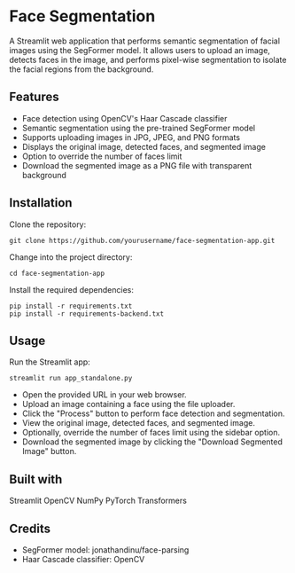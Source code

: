 # Face Segmentation
 A Streamlit web application that performs semantic segmentation of facial images using the SegFormer model. It allows users to upload an image, detects faces in the image, and performs pixel-wise segmentation to isolate the facial regions from the background.

## Features
- Face detection using OpenCV's Haar Cascade classifier
- Semantic segmentation using the pre-trained SegFormer model
- Supports uploading images in JPG, JPEG, and PNG formats
- Displays the original image, detected faces, and segmented image
- Option to override the number of faces limit
- Download the segmented image as a PNG file with transparent background


## Installation
Clone the repository:

```
git clone https://github.com/yourusername/face-segmentation-app.git
```
Change into the project directory:
```
cd face-segmentation-app
```
Install the required dependencies:
```
pip install -r requirements.txt
pip install -r requirements-backend.txt
```


## Usage
Run the Streamlit app:

```
streamlit run app_standalone.py
```

- Open the provided URL in your web browser.
- Upload an image containing a face using the file uploader.
- Click the "Process" button to perform face detection and segmentation.
- View the original image, detected faces, and segmented image.
- Optionally, override the number of faces limit using the sidebar option.
- Download the segmented image by clicking the "Download Segmented Image" button.


## Built with
Streamlit
OpenCV
NumPy
PyTorch
Transformers

## Credits
- SegFormer model: jonathandinu/face-parsing
- Haar Cascade classifier: OpenCV

